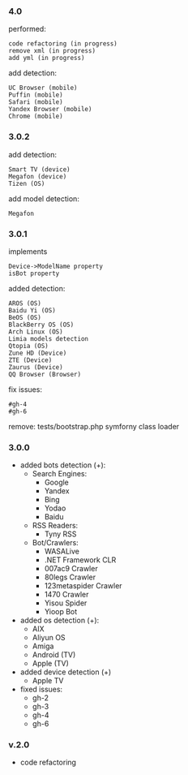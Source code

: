 ### 4.0

performed:

    code refactoring (in progress)
    remove xml (in progress)
    add yml (in progress)

add detection:
    
    UC Browser (mobile)
    Puffin (mobile)
    Safari (mobile)
    Yandex Browser (mobile)
    Chrome (mobile)

### 3.0.2
add detection:

    Smart TV (device)
    Megafon (device)
    Tizen (OS)

add model detection:

    Megafon

### 3.0.1


implements

    Device->ModelName property
    isBot property
added detection:

    AROS (OS)
    Baidu Yi (OS)
    BeOS (OS)
    BlackBerry OS (OS)
    Arch Linux (OS)
    Limia models detection
    Qtopia (OS)
    Zune HD (Device)
    ZTE (Device)
    Zaurus (Device)
    QQ Browser (Browser)

fix issues:

    #gh-4
    #gh-6

remove:
tests/bootstrap.php
symforny class loader


### 3.0.0
+ added bots detection (+):
    - Search Engines:
        + Google
        + Yandex
        + Bing
        + Yodao
        + Baidu
    - RSS Readers:
        + Tyny RSS
    - Bot/Crawlers:
        + WASALive
        + .NET Framework CLR
        + 007ac9 Crawler
        + 80legs Crawler
        + 123metaspider Crawler
        + 1470 Crawler
        + Yisou Spider
        + Yioop Bot
+ added os detection (+):
    - AIX
    - Aliyun OS
    - Amiga
    - Android (TV)
    - Apple (TV)
+ added device detection (+)
    - Apple TV
+ fixed issues:
    - gh-2
    - gh-3
    - gh-4
    - gh-6

### v.2.0
+ code refactoring
